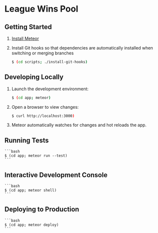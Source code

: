# League Wins Pool

## Getting Started

1. [Install Meteor](https://www.meteor.com/install)
2. Install Git hooks so that dependencies are automatically installed when switching or merging branches

    ```bash
    $ (cd scripts; ./install-git-hooks)
    ```


## Developing Locally

1. Launch the development environment:

    ```bash
    $ (cd app; meteor)
    ```

2. Open a browser to view changes:

    ```bash
    $ curl http://localhost:3000)
    ```

3. Meteor automatically watches for changes and hot reloads the app.


## Running Tests

    ```bash
    $ (cd app; meteor run --test)
    ```


## Interactive Development Console

    ```bash
    $ (cd app; meteor shell)
    ```


## Deploying to Production

    ```bash
    $ (cd app; meteor deploy)
    ```
